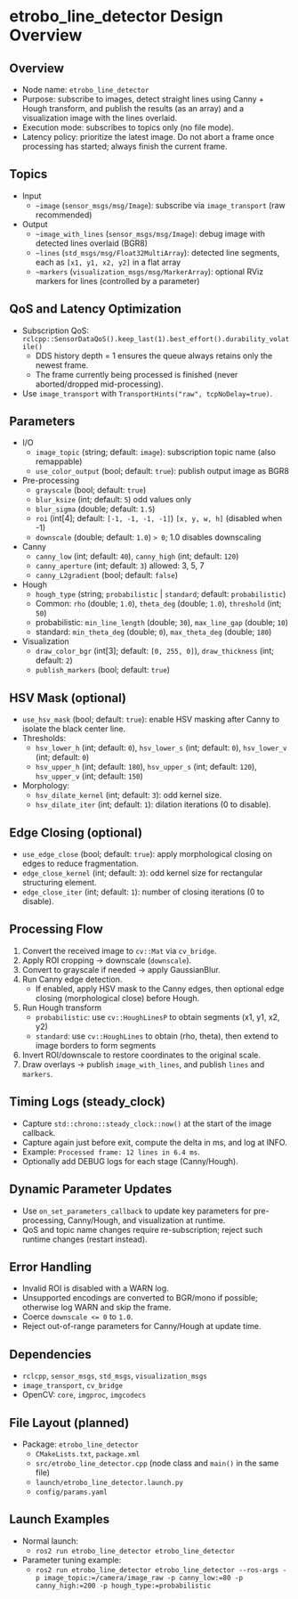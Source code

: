# etrobo_line_detector Design Overview

## Overview
- Node name: `etrobo_line_detector`
- Purpose: subscribe to images, detect straight lines using Canny + Hough transform, and publish the results (as an array) and a visualization image with the lines overlaid.
- Execution mode: subscribes to topics only (no file mode).
- Latency policy: prioritize the latest image. Do not abort a frame once processing has started; always finish the current frame.

## Topics
- Input
  - `~image` (`sensor_msgs/msg/Image`): subscribe via `image_transport` (raw recommended)
- Output
  - `~image_with_lines` (`sensor_msgs/msg/Image`): debug image with detected lines overlaid (BGR8)
  - `~lines` (`std_msgs/msg/Float32MultiArray`): detected line segments, each as `[x1, y1, x2, y2]` in a flat array
  - `~markers` (`visualization_msgs/msg/MarkerArray`): optional RViz markers for lines (controlled by a parameter)

## QoS and Latency Optimization
- Subscription QoS: `rclcpp::SensorDataQoS().keep_last(1).best_effort().durability_volatile()`
  - DDS history depth = 1 ensures the queue always retains only the newest frame.
  - The frame currently being processed is finished (never aborted/dropped mid-processing).
- Use `image_transport` with `TransportHints("raw", tcpNoDelay=true)`.

## Parameters
- I/O
  - `image_topic` (string; default: `image`): subscription topic name (also remappable)
  - `use_color_output` (bool; default: `true`): publish output image as BGR8
- Pre-processing
  - `grayscale` (bool; default: `true`)
  - `blur_ksize` (int; default: `5`) odd values only
  - `blur_sigma` (double; default: `1.5`)
  - `roi` (int[4]; default: `[-1, -1, -1, -1]`) `[x, y, w, h]` (disabled when -1)
  - `downscale` (double; default: `1.0`) `> 0`; 1.0 disables downscaling
- Canny
  - `canny_low` (int; default: `40`), `canny_high` (int; default: `120`)
  - `canny_aperture` (int; default: `3`) allowed: 3, 5, 7
  - `canny_L2gradient` (bool; default: `false`)
- Hough
  - `hough_type` (string; `probabilistic` | `standard`; default: `probabilistic`)
  - Common: `rho` (double; `1.0`), `theta_deg` (double; `1.0`), `threshold` (int; `50`)
  - probabilistic: `min_line_length` (double; `30`), `max_line_gap` (double; `10`)
  - standard: `min_theta_deg` (double; `0`), `max_theta_deg` (double; `180`)
- Visualization
  - `draw_color_bgr` (int[3]; default: `[0, 255, 0]`), `draw_thickness` (int; default: `2`)
  - `publish_markers` (bool; default: `true`)

## HSV Mask (optional)
- `use_hsv_mask` (bool; default: `true`): enable HSV masking after Canny to isolate the black center line.
- Thresholds:
  - `hsv_lower_h` (int; default: `0`), `hsv_lower_s` (int; default: `0`), `hsv_lower_v` (int; default: `0`)
  - `hsv_upper_h` (int; default: `180`), `hsv_upper_s` (int; default: `120`), `hsv_upper_v` (int; default: `150`)
- Morphology:
  - `hsv_dilate_kernel` (int; default: `3`): odd kernel size.
  - `hsv_dilate_iter` (int; default: `1`): dilation iterations (0 to disable).

## Edge Closing (optional)
- `use_edge_close` (bool; default: `true`): apply morphological closing on edges to reduce fragmentation.
- `edge_close_kernel` (int; default: `3`): odd kernel size for rectangular structuring element.
- `edge_close_iter` (int; default: `1`): number of closing iterations (0 to disable).

## Processing Flow
1. Convert the received image to `cv::Mat` via `cv_bridge`.
2. Apply ROI cropping → downscale (`downscale`).
3. Convert to grayscale if needed → apply GaussianBlur.
4. Run Canny edge detection.
   - If enabled, apply HSV mask to the Canny edges, then optional edge closing (morphological close) before Hough.
5. Run Hough transform
   - `probabilistic`: use `cv::HoughLinesP` to obtain segments (x1, y1, x2, y2)
   - `standard`: use `cv::HoughLines` to obtain (rho, theta), then extend to image borders to form segments
6. Invert ROI/downscale to restore coordinates to the original scale.
7. Draw overlays → publish `image_with_lines`, and publish `lines` and `markers`.

## Timing Logs (steady_clock)
- Capture `std::chrono::steady_clock::now()` at the start of the image callback.
- Capture again just before exit, compute the delta in ms, and log at INFO.
- Example: `Processed frame: 12 lines in 6.4 ms`.
- Optionally add DEBUG logs for each stage (Canny/Hough).

## Dynamic Parameter Updates
- Use `on_set_parameters_callback` to update key parameters for pre-processing, Canny/Hough, and visualization at runtime.
- QoS and topic name changes require re-subscription; reject such runtime changes (restart instead).

## Error Handling
- Invalid ROI is disabled with a WARN log.
- Unsupported encodings are converted to BGR/mono if possible; otherwise log WARN and skip the frame.
- Coerce `downscale <= 0` to `1.0`.
- Reject out-of-range parameters for Canny/Hough at update time.

## Dependencies
- `rclcpp`, `sensor_msgs`, `std_msgs`, `visualization_msgs`
- `image_transport`, `cv_bridge`
- OpenCV: `core`, `imgproc`, `imgcodecs`

## File Layout (planned)
- Package: `etrobo_line_detector`
  - `CMakeLists.txt`, `package.xml`
  - `src/etrobo_line_detector.cpp` (node class and `main()` in the same file)
  - `launch/etrobo_line_detector.launch.py`
  - `config/params.yaml`

## Launch Examples
- Normal launch:
  - `ros2 run etrobo_line_detector etrobo_line_detector`
- Parameter tuning example:
  - `ros2 run etrobo_line_detector etrobo_line_detector --ros-args -p image_topic:=/camera/image_raw -p canny_low:=80 -p canny_high:=200 -p hough_type:=probabilistic`
